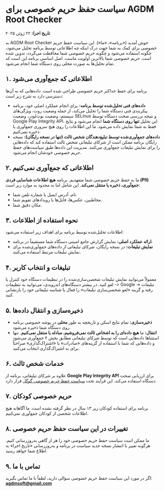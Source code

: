 # سیاست حفظ حریم خصوصی برای AGDM Root Checker

**تاریخ اجرا:** ۲۲ ژوئن ۲۰۲۵

به AGDM Root Checker خوش آمدید («برنامه»، «ما»). این سیاست حفظ حریم خصوصی برای کمک به شما جهت درک اینکه چه اطلاعاتی توسط برنامه تحلیل می‌شود، چگونه استفاده می‌شود و چگونه حریم خصوصی شما محافظت می‌گردد، تدوین شده است. حریم خصوصی شما بالاترین اولویت ماست. اصل اساسی برنامه این است که تمام تحلیل‌ها به صورت محلی روی دستگاه شما انجام می‌شود.

## ۱. اطلاعاتی که جمع‌آوری می‌شود

برنامه برای حفظ حداکثر حریم خصوصی طراحی شده است. داده‌هایی که به آن‌ها دسترسی دارد به شرح زیر است:

* **داده‌های فنی تحلیل‌شده توسط برنامه:** برای انجام عملکرد اصلی خود، برنامه پیکربندی فنی دستگاه شما را تحلیل می‌کند، از جمله وضعیت روت، ویژگی‌های سیستم، وضعیت بوت‌لودر، وضعیت SELinux و نتیجه بررسی صحت دستگاه توسط Google Play Integrity API. این تحلیل **تنها روی دستگاه شما** انجام می‌شود و نتایج فقط به شما نمایش داده می‌شود. ما این اطلاعات را روی هیچ سروری جمع‌آوری یا ذخیره نمی‌کنیم.
* **داده‌های جمع‌آوری‌شده توسط تبلیغ‌دهندگان شخص ثالث (تنها در نسخه رایگان):** نسخه رایگان برنامه ممکن است از شرکای تبلیغاتی شخص ثالث استفاده کند که داده‌هایی را برای نمایش تبلیغات جمع‌آوری می‌کنند. مدیریت این داده‌ها طبق سیاست‌های حفظ حریم خصوصی خودشان انجام می‌شود.

## ۲. اطلاعاتی که جمع‌آوری نمی‌کنیم

ما به حفظ حریم خصوصی شما متعهدیم. برنامه **هیچ اطلاعات شناسایی فردی (PII) جمع‌آوری، ذخیره یا منتقل نمی‌کند**. این شامل اما نه محدود به موارد زیر است:

* نام، آدرس ایمیل یا شماره تلفن شما.
* مخاطبین، عکس‌ها، فایل‌ها یا رویدادهای تقویم شما.
* مکان دقیق شما.

## ۳. نحوه استفاده از اطلاعات

اطلاعات تحلیل‌شده توسط برنامه برای اهداف زیر استفاده می‌شود:

* **ارائه عملکرد اصلی:** نمایش گزارش جامع امنیتی دستگاه شما مستقیماً در برنامه.
* **نمایش تبلیغات:** در نسخه رایگان، شرکای تبلیغاتی از داده‌های جمع‌آوری‌شده برای نمایش تبلیغات مرتبط استفاده می‌کنند.

## ۴. تبلیغات و انتخاب کاربر

معمولاً می‌توانید نمایش تبلیغات شخصی‌سازی‌شده را در تنظیمات دستگاه خود کنترل یا لغو کنید. در بیشتر دستگاه‌های اندرویدی، می‌توانید به تنظیمات -> Google -> تبلیغات رفته و گزینه «لغو شخصی‌سازی تبلیغات» را فعال یا شناسه تبلیغاتی خود را بازنشانی کنید.

## ۵. ذخیره‌سازی و انتقال داده‌ها

* **ذخیره‌سازی:** تمام نتایج اسکن و تاریخچه به طور **محلی** در پوشه خصوصی برنامه روی دستگاه شما ذخیره می‌شود.
* **انتقال:** ما **هیچ داده‌ای را به اشخاص ثالث نمی‌فروشیم، مبادله یا منتقل نمی‌کنیم**. تنها استثناها داده‌هایی است که توسط شرکای تبلیغاتی مطابق بخش ۴ جمع‌آوری می‌شود و داده‌هایی که شما با استفاده از گزینه‌های «صادرات» یا «اشتراک‌گذاری» صراحتاً برای به اشتراک‌گذاری انتخاب می‌کنید.

## ۶. خدمات شخص ثالث

علاوه بر شرکای تبلیغاتی، برنامه از **Google Play Integrity API** برای ارزیابی صحت دستگاه استفاده می‌کند. این فرآیند تحت [سیاست حفظ حریم خصوصی گوگل](https://policies.google.com/privacy) قرار دارد.

## ۷. حریم خصوصی کودکان

برنامه برای استفاده کودکان زیر ۱۳ سال در نظر گرفته نشده است. ما آگاهانه هیچ اطلاعات شخصی از کودکان جمع‌آوری نمی‌کنیم.

## ۸. تغییرات در این سیاست حفظ حریم خصوصی

ما ممکن است سیاست حفظ حریم خصوصی خود را هر از گاهی به‌روزرسانی کنیم. هرگونه تغییر با انتشار نسخه جدید سیاست در برنامه و به‌روزرسانی «تاریخ اجرا» به اطلاع شما خواهد رسید.

## ۹. تماس با ما

اگر در مورد این سیاست حفظ حریم خصوصی سؤالی دارید، لطفاً با ما تماس بگیرید: **agdmsoft@gmail.com**
